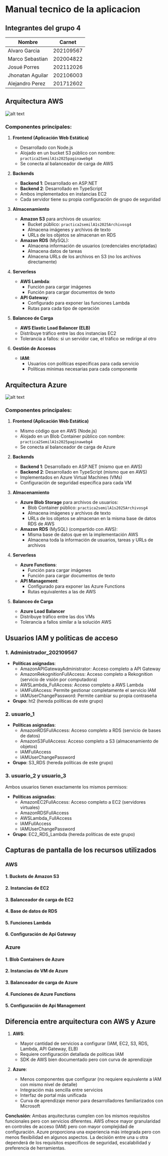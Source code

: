 # Manual tecnico de la aplicacion

## Integrantes del grupo 4

| Nombre           | Carnet     |
|------------------|------------|
| Alvaro Garcia    | 202109567  |
| Marco Sebastian  | 202004822  |
| Josué Porres     | 202112026  |
| Jhonatan Aguilar | 202106003  |
| Alejandro Perez  | 201712602  |

## Arquitectura AWS

![alt text](imgs/arq_aws.png)

### Componentes principales:
1. **Frontend (Aplicación Web Estática)**
   - Desarrollado con Node.js
   - Alojado en un bucket S3 público con nombre: `practica2SemilA1s2025paginawebg4`
   - Se conecta al balanceador de carga de AWS

2. **Backends**
   - **Backend 1**: Desarrollado en ASP.NET
   - **Backend 2**: Desarrollado en TypeScript
   - Ambos implementados en instancias EC2
   - Cada servidor tiene su propia configuración de grupo de seguridad

3. **Almacenamiento**
   - **Amazon S3** para archivos de usuarios:
     - Bucket público: `practica2semilA1s2025Archivosg4`
     - Almacena imágenes y archivos de texto
     - URLs de los objetos se almacenan en RDS
   - **Amazon RDS** (MySQL):
     - Almacena información de usuarios (credenciales encriptadas)
     - Almacena datos de tareas
     - Almacena URLs de los archivos en S3 (no los archivos directamente)

4. **Serverless**
   - **AWS Lambda**:
     - Función para cargar imágenes
     - Función para cargar documentos de texto
   - **API Gateway**:
     - Configurado para exponer las funciones Lambda
     - Rutas para cada tipo de operación

5. **Balanceo de Carga**
   - **AWS Elastic Load Balancer (ELB)**
   - Distribuye tráfico entre las dos instancias EC2
   - Tolerancia a fallos: si un servidor cae, el tráfico se redirige al otro

6. **Gestión de Accesos**
   - **IAM**:
     - Usuarios con políticas específicas para cada servicio
     - Políticas mínimas necesarias para cada componente

## Arquitectura Azure

![alt text](imgs/arq_azure.png)

### Componentes principales:
1. **Frontend (Aplicación Web Estática)**
   - Mismo código que en AWS (Node.js)
   - Alojado en un Blob Container público con nombre: `practica2SemilA1s2025paginawebg4`
   - Se conecta al balanceador de carga de Azure

2. **Backends**
   - **Backend 1**: Desarrollado en ASP.NET (mismo que en AWS)
   - **Backend 2**: Desarrollado en TypeScript (mismo que en AWS)
   - Implementados en Azure Virtual Machines (VMs)
   - Configuración de seguridad específica para cada VM

3. **Almacenamiento**
   - **Azure Blob Storage** para archivos de usuarios:
     - Blob Container público: `practica2semilA1s2025Archivosg4`
     - Almacena imágenes y archivos de texto
     - URLs de los objetos se almacenan en la misma base de datos RDS de AWS
   - **Amazon RDS** (MySQL) (compartido con AWS):
     - Misma base de datos que en la implementación AWS
     - Almacena toda la información de usuarios, tareas y URLs de archivos

4. **Serverless**
   - **Azure Functions**:
     - Función para cargar imágenes
     - Función para cargar documentos de texto
   - **API Management**:
     - Configurado para exponer las Azure Functions
     - Rutas equivalentes a las de AWS

5. **Balanceo de Carga**
   - **Azure Load Balancer**
   - Distribuye tráfico entre las dos VMs
   - Tolerancia a fallos similar a la solución AWS

## Usuarios IAM y politicas de acceso

### 1. Administrador_202109567
- **Políticas asignadas**:
  - AmazonAPIGatewayAdministrator: Acceso completo a API Gateway
  - AmazonRekognitionFullAccess: Acceso completo a Rekognition (servicio de visión por computadora)
  - AWSLambda_FullAccess: Acceso completo a AWS Lambda
  - IAMFullAccess: Permite gestionar completamente el servicio IAM
  - IAMUserChangePassword: Permite cambiar su propia contraseña
- **Grupo**: ht2 (hereda políticas de este grupo)

### 2. usuario_1
- **Políticas asignadas**:
  - AmazonRDSFullAccess: Acceso completo a RDS (servicio de bases de datos)
  - AmazonS3FullAccess: Acceso completo a S3 (almacenamiento de objetos)
  - IAMFullAccess
  - IAMUserChangePassword
- **Grupo**: S3_RDS (hereda políticas de este grupo)

### 3. usuario_2 y usuario_3
Ambos usuarios tienen exactamente los mismos permisos:
- **Políticas asignadas**:
  - AmazonEC2FullAccess: Acceso completo a EC2 (servidores virtuales)
  - AmazonRDSFullAccess
  - AWSLambda_FullAccess
  - IAMFullAccess
  - IAMUserChangePassword
- **Grupo**: EC2_RDS_Lambda (hereda políticas de este grupo)


## Capturas de pantalla de los recursos utilizados
### AWS
#### 1. **Buckets de Amazon S3**
#### 2. **Instancias de EC2**
#### 3. **Balanceador de carga de EC2**
#### 4. **Base de datos de RDS**
#### 5. **Funciones Lambda**
#### 6. **Configuración de Api Gateway**

### Azure

#### 1. **Blob Containers de Azure**
#### 2. **Instancias de VM de Azure**
#### 3. **Balanceador de carga de Azure**
#### 4. **Funciones de Azure Functions**
#### 5. **Configuración de Api Management**

## Diferencia entre arquitectura con **AWS** y **Azure**

1. **AWS**:
   - Mayor cantidad de servicios a configurar (IAM, EC2, S3, RDS, Lambda, API Gateway, ELB)
   - Requiere configuración detallada de políticas IAM
   - SDK de AWS bien documentado pero con curva de aprendizaje

2. **Azure**:
   - Menos componentes que configurar (no requiere equivalente a IAM con mismo nivel de detalle)
   - Integración más sencilla entre servicios
   - Interfaz de portal más unificada
   - Curva de aprendizaje menor para desarrolladores familiarizados con Microsoft

**Conclusión**: Ambas arquitecturas cumplen con los mismos requisitos funcionales pero con servicios diferentes. AWS ofrece mayor granularidad en controles de acceso (IAM) pero con mayor complejidad de configuración. Azure proporciona una experiencia más integrada pero con menos flexibilidad en algunos aspectos. La decisión entre una u otra dependerá de los requisitos específicos de seguridad, escalabilidad y preferencia de herramientas.